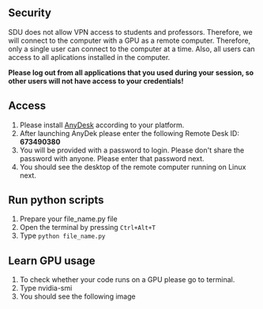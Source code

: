 ## Security 
SDU does not allow VPN access to students and professors. Therefore, we will connect to the computer with a GPU as a remote computer. 
Therefore, only a single user can connect to the computer at a time. Also, all users can access to all aplications installed in the computer. 

**Please log out from all applications that you used during your session, so other users will not have access to your credentials!**

## Access
1. Please install [AnyDesk](https://anydesk.com/en) according to your platform. 
2. After launching AnyDek please enter the following Remote Desk ID: **673490380**
3. You will be provided with a password to login. Please don't share the password with anyone. Please enter that password next. 
4. You should see the desktop of the remote computer running on Linux next. 


## Run python scripts 
1. Prepare your file_name.py file 
2. Open the terminal by pressing ```Ctrl+Alt+T```
3. Type ```python file_name.py```


## Learn GPU usage 
1. To check whether your code runs on a GPU please go to terminal. 
2. Type nvidia-smi
3. You should see the following image 


